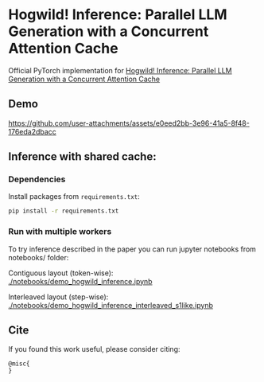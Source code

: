 #  Hogwild! Inference: Parallel LLM Generation with a Concurrent Attention Cache 

Official PyTorch implementation for  [Hogwild! Inference: Parallel LLM Generation with a Concurrent Attention Cache](...)

## Demo

https://github.com/user-attachments/assets/e0eed2bb-3e96-41a5-8f48-176eda2dbacc


## Inference with shared cache:

### Dependencies

Install packages from `requirements.txt`:
```bash
pip install -r requirements.txt
```

### Run with multiple workers

To try inference described in the paper you can run jupyter notebooks from notebooks/ folder:


Contiguous layout (token-wise): [./notebooks/demo_hogwild_inference.ipynb](./notebooks/demo_hogwild_inference.ipynb)

Interleaved layout (step-wise): [./notebooks/demo_hogwild_inference_interleaved_s1like.ipynb](./notebooks/demo_hogwild_inference.ipynb)

## Cite

If you found this work useful, please consider citing:

```
@misc{
}
```
